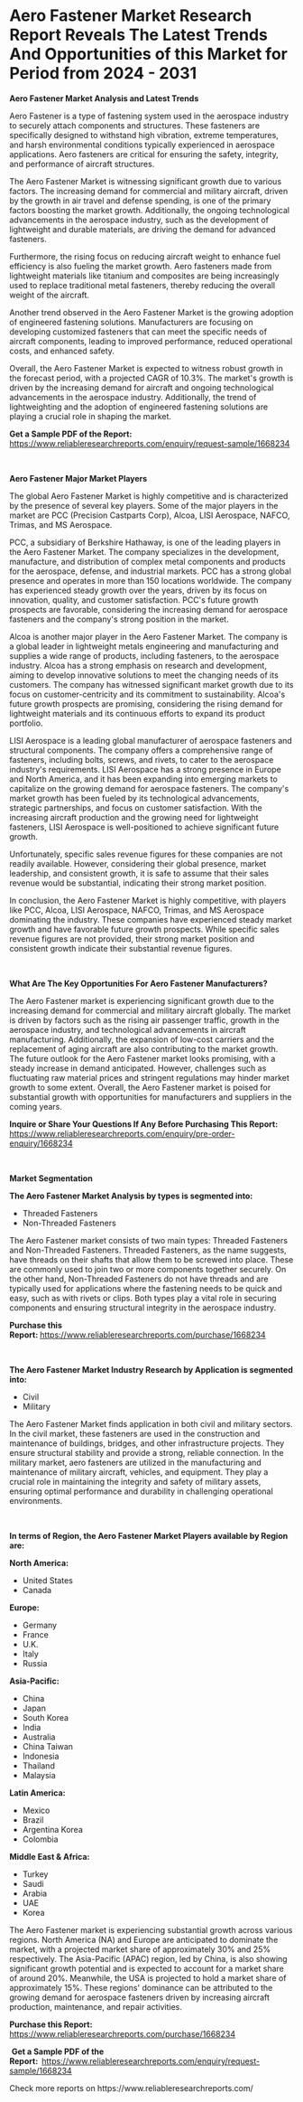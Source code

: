 <p><h1>Aero Fastener Market Research Report Reveals The Latest Trends And Opportunities of this Market for Period from 2024 - 2031</h1></p><p><strong>Aero Fastener Market Analysis and Latest Trends</strong></p>
<p><p>Aero Fastener is a type of fastening system used in the aerospace industry to securely attach components and structures. These fasteners are specifically designed to withstand high vibration, extreme temperatures, and harsh environmental conditions typically experienced in aerospace applications. Aero fasteners are critical for ensuring the safety, integrity, and performance of aircraft structures.</p><p>The Aero Fastener Market is witnessing significant growth due to various factors. The increasing demand for commercial and military aircraft, driven by the growth in air travel and defense spending, is one of the primary factors boosting the market growth. Additionally, the ongoing technological advancements in the aerospace industry, such as the development of lightweight and durable materials, are driving the demand for advanced fasteners.</p><p>Furthermore, the rising focus on reducing aircraft weight to enhance fuel efficiency is also fueling the market growth. Aero fasteners made from lightweight materials like titanium and composites are being increasingly used to replace traditional metal fasteners, thereby reducing the overall weight of the aircraft.</p><p>Another trend observed in the Aero Fastener Market is the growing adoption of engineered fastening solutions. Manufacturers are focusing on developing customized fasteners that can meet the specific needs of aircraft components, leading to improved performance, reduced operational costs, and enhanced safety.</p><p>Overall, the Aero Fastener Market is expected to witness robust growth in the forecast period, with a projected CAGR of 10.3%. The market's growth is driven by the increasing demand for aircraft and ongoing technological advancements in the aerospace industry. Additionally, the trend of lightweighting and the adoption of engineered fastening solutions are playing a crucial role in shaping the market.</p></p>
<p><strong>Get a Sample PDF of the Report:&nbsp;</strong> <a href="https://www.reliableresearchreports.com/enquiry/request-sample/1668234">https://www.reliableresearchreports.com/enquiry/request-sample/1668234</a></p>
<p>&nbsp;</p>
<p><strong>Aero Fastener Major Market Players</strong></p>
<p><p>The global Aero Fastener Market is highly competitive and is characterized by the presence of several key players. Some of the major players in the market are PCC (Precision Castparts Corp), Alcoa, LISI Aerospace, NAFCO, Trimas, and MS Aerospace.</p><p>PCC, a subsidiary of Berkshire Hathaway, is one of the leading players in the Aero Fastener Market. The company specializes in the development, manufacture, and distribution of complex metal components and products for the aerospace, defense, and industrial markets. PCC has a strong global presence and operates in more than 150 locations worldwide. The company has experienced steady growth over the years, driven by its focus on innovation, quality, and customer satisfaction. PCC's future growth prospects are favorable, considering the increasing demand for aerospace fasteners and the company's strong position in the market.</p><p>Alcoa is another major player in the Aero Fastener Market. The company is a global leader in lightweight metals engineering and manufacturing and supplies a wide range of products, including fasteners, to the aerospace industry. Alcoa has a strong emphasis on research and development, aiming to develop innovative solutions to meet the changing needs of its customers. The company has witnessed significant market growth due to its focus on customer-centricity and its commitment to sustainability. Alcoa's future growth prospects are promising, considering the rising demand for lightweight materials and its continuous efforts to expand its product portfolio.</p><p>LISI Aerospace is a leading global manufacturer of aerospace fasteners and structural components. The company offers a comprehensive range of fasteners, including bolts, screws, and rivets, to cater to the aerospace industry's requirements. LISI Aerospace has a strong presence in Europe and North America, and it has been expanding into emerging markets to capitalize on the growing demand for aerospace fasteners. The company's market growth has been fueled by its technological advancements, strategic partnerships, and focus on customer satisfaction. With the increasing aircraft production and the growing need for lightweight fasteners, LISI Aerospace is well-positioned to achieve significant future growth.</p><p>Unfortunately, specific sales revenue figures for these companies are not readily available. However, considering their global presence, market leadership, and consistent growth, it is safe to assume that their sales revenue would be substantial, indicating their strong market position.</p><p>In conclusion, the Aero Fastener Market is highly competitive, with players like PCC, Alcoa, LISI Aerospace, NAFCO, Trimas, and MS Aerospace dominating the industry. These companies have experienced steady market growth and have favorable future growth prospects. While specific sales revenue figures are not provided, their strong market position and consistent growth indicate their substantial revenue figures.</p></p>
<p>&nbsp;</p>
<p><strong>What Are The Key Opportunities For Aero Fastener Manufacturers?</strong></p>
<p><p>The Aero Fastener market is experiencing significant growth due to the increasing demand for commercial and military aircraft globally. The market is driven by factors such as the rising air passenger traffic, growth in the aerospace industry, and technological advancements in aircraft manufacturing. Additionally, the expansion of low-cost carriers and the replacement of aging aircraft are also contributing to the market growth. The future outlook for the Aero Fastener market looks promising, with a steady increase in demand anticipated. However, challenges such as fluctuating raw material prices and stringent regulations may hinder market growth to some extent. Overall, the Aero Fastener market is poised for substantial growth with opportunities for manufacturers and suppliers in the coming years.</p></p>
<p><strong>Inquire or Share Your Questions If Any Before Purchasing This Report:</strong> <a href="https://www.reliableresearchreports.com/enquiry/pre-order-enquiry/1668234">https://www.reliableresearchreports.com/enquiry/pre-order-enquiry/1668234</a></p>
<p>&nbsp;</p>
<p><strong>Market Segmentation</strong></p>
<p><strong>The Aero Fastener Market Analysis by types is segmented into:</strong></p>
<p><ul><li>Threaded Fasteners</li><li>Non-Threaded Fasteners</li></ul></p>
<p><p>The Aero Fastener market consists of two main types: Threaded Fasteners and Non-Threaded Fasteners. Threaded Fasteners, as the name suggests, have threads on their shafts that allow them to be screwed into place. These are commonly used to join two or more components together securely. On the other hand, Non-Threaded Fasteners do not have threads and are typically used for applications where the fastening needs to be quick and easy, such as with rivets or clips. Both types play a vital role in securing components and ensuring structural integrity in the aerospace industry.</p></p>
<p><strong>Purchase this Report:&nbsp;</strong><a href="https://www.reliableresearchreports.com/purchase/1668234">https://www.reliableresearchreports.com/purchase/1668234</a></p>
<p>&nbsp;</p>
<p><strong>The Aero Fastener Market Industry Research by Application is segmented into:</strong></p>
<p><ul><li>Civil</li><li>Military</li></ul></p>
<p><p>The Aero Fastener Market finds application in both civil and military sectors. In the civil market, these fasteners are used in the construction and maintenance of buildings, bridges, and other infrastructure projects. They ensure structural stability and provide a strong, reliable connection. In the military market, aero fasteners are utilized in the manufacturing and maintenance of military aircraft, vehicles, and equipment. They play a crucial role in maintaining the integrity and safety of military assets, ensuring optimal performance and durability in challenging operational environments.</p></p>
<p>&nbsp;</p>
<p><strong>In terms of Region, the Aero Fastener Market Players available by Region are:</strong></p>
<p>
    <p> <strong> North America: </strong>
        <ul>
            <li>United States</li>
            <li>Canada</li>
        </ul>
        </p> 
    <p> <strong> Europe: </strong>
        <ul>
            <li>Germany</li>
            <li>France</li>
            <li>U.K.</li>
            <li>Italy</li>
            <li>Russia</li>
        </ul>
        </p> 
    <p> <strong> Asia-Pacific: </strong>
        <ul>
            <li>China</li>
            <li>Japan</li>
            <li>South Korea</li>
            <li>India</li>
            <li>Australia</li>
            <li>China Taiwan</li>
            <li>Indonesia</li>
            <li>Thailand</li>
            <li>Malaysia</li>
        </ul>
        </p> 
    <p> <strong> Latin America: </strong>
        <ul>
            <li>Mexico</li>
            <li>Brazil</li>
            <li>Argentina Korea</li>
            <li>Colombia</li>
        </ul>
        </p> 
    <p> <strong> Middle East & Africa: </strong>
        <ul>
            <li>Turkey</li>
            <li>Saudi</li>
            <li>Arabia</li>
            <li>UAE</li>
            <li>Korea</li>
        </ul>
    </p>
    </p>
<p><p>The Aero Fastener market is experiencing substantial growth across various regions. North America (NA) and Europe are anticipated to dominate the market, with a projected market share of approximately 30% and 25% respectively. The Asia-Pacific (APAC) region, led by China, is also showing significant growth potential and is expected to account for a market share of around 20%. Meanwhile, the USA is projected to hold a market share of approximately 15%. These regions' dominance can be attributed to the growing demand for aerospace fasteners driven by increasing aircraft production, maintenance, and repair activities.</p></p>
<p><strong>Purchase this Report: </strong><a href="https://www.reliableresearchreports.com/purchase/1668234">https://www.reliableresearchreports.com/purchase/1668234</a></p>
<p>&nbsp;<strong>Get a Sample PDF of the Report:&nbsp;&nbsp;</strong><a href="https://www.reliableresearchreports.com/enquiry/request-sample/1668234">https://www.reliableresearchreports.com/enquiry/request-sample/1668234</a></p>
<p><strong></strong></p>
<p>Check more reports on https://www.reliableresearchreports.com/</p>